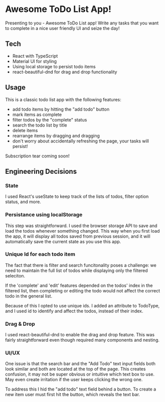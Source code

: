 # Awesome ToDo List App!
Presenting to you - Awesome ToDo List app! Write any tasks that you want to complete in a nice user friendly UI and seize the day!

## Tech
* React with TypeScript
* Material UI for styling
* Using local storage to persist todo items
* react-beautiful-dnd for drag and drop functionality

## Usage
This is a classic todo list app with the following features:
* add todo items by hitting the "add todo" button
* mark items as complete
* filter todos by the "complete" status
* search the todo list by title
* delete items
* rearrange items by dragging and dragging
* don't worry about accidentally refreshing the page, your tasks will persist!

Subscription tear coming soon!


## Engineering Decisions

### State
I used React's useState to keep track of the lists of todos, filter option status, and more.

### Persistance using localStorage
This step was straightforward. I used the browser storage API to save and load the todos whenever something changed.
This way when you first load the app, it will display all todos saved from previous session, 
and it will automatically save the current state as you use this app.

### Unique Id for each todo item
The fact that there is filter and search funcitonality poses a challenge:
we need to maintain the full list of todos while displaying only the filtered seleciton.

If the 'complete' and 'edit' features depended on the todos' index in the filtered list, 
then completing or editing the todo would not affect the correct todo in the general list.

Because of this I opted to use unique ids. I added an attribute to TodoType, and I used id to 
identify and affect the todos, instead of their index.

### Drag & Drop
I used react-beautiful-dnd to enable the drag and drop feature. This was fairly 
straightforward even though required many components and nesting.

### UI/UX
One issue is that the search bar and the "Add Todo" text input fields both look 
similar and both are located at the top of the page. This creates confusion, it may not 
be super obvious or intuitive which text box to use. May even create irritation if the user keeps clicking the wrong one.

To address this I hid the "add todo" text field behind a button. To create a new item user must first hit the button, which
reveals the text bar.